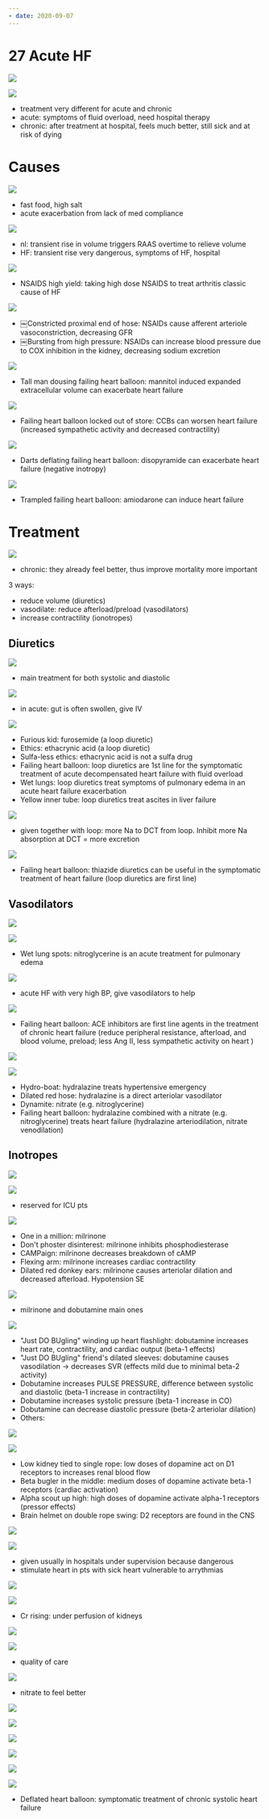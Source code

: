 ```yaml
---
- date: 2020-09-07
---
```


# 27 Acute HF

<!-- acute vs chronic HF -->

![](https://photos.thisispiggy.com/file/wikiFiles/JyxaRB8.jpg)

![](https://photos.thisispiggy.com/file/wikiFiles/3nTd5VH.jpg)

- treatment very different for acute and chronic
- acute: symptoms of fluid overload, need hospital therapy
- chronic: after treatment at hospital, feels much better, still sick and at risk of dying

# Causes

<!-- acute HF causes, pathogenesis -->

![](https://photos.thisispiggy.com/file/wikiFiles/bz14Ztn.jpg)

- fast food, high salt
- acute exacerbation from lack of med compliance

![](https://photos.thisispiggy.com/file/wikiFiles/uD0xEue.jpg)

- nl: transient rise in volume triggers RAAS overtime to relieve volume
- HF: transient rise very dangerous, symptoms of HF, hospital

![](https://photos.thisispiggy.com/file/wikiFiles/1QEE7wZ.jpg)

- NSAIDS high yield: taking high dose NSAIDS to treat arthritis classic cause of HF

![](https://photos.thisispiggy.com/file/wikiFiles/t7MSOYP.jpg)

- ￼Constricted proximal end of hose: NSAIDs cause afferent arteriole vasoconstriction, decreasing GFR
- ￼Bursting from high pressure: NSAIDs can increase blood pressure due to COX inhibition in the kidney, decreasing sodium excretion

![](https://photos.thisispiggy.com/file/wikiFiles/2bBuWTv.jpg)

- Tall man dousing failing heart balloon: mannitol induced expanded extracellular volume can exacerbate heart failure

![](https://photos.thisispiggy.com/file/wikiFiles/LGVL6Nf.jpg)

- Failing heart balloon locked out of store: CCBs can worsen heart failure (increased sympathetic activity and decreased contractility)

![](https://photos.thisispiggy.com/file/wikiFiles/C2KRST6.jpg)

- Darts deflating failing heart balloon: disopyramide can exacerbate heart failure (negative inotropy)

![](https://photos.thisispiggy.com/file/wikiFiles/gRuqWDx.jpg)

- Trampled failing heart balloon: amiodarone can induce heart failure

# Treatment

<!-- acute HF treatment goal and drugs -->

![](https://photos.thisispiggy.com/file/wikiFiles/AHeMBaO.jpg)

- chronic: they already feel better, thus improve mortality more important

3 ways:

- reduce volume (diuretics)
- vasodilate: reduce afterload/preload (vasodilators)
- increase contractility (ionotropes)

## Diuretics

![](https://photos.thisispiggy.com/file/wikiFiles/lZIYAN0.jpg)

- main treatment for both systolic and diastolic

![](https://photos.thisispiggy.com/file/wikiFiles/QxK39GX.jpg)

- in acute: gut is often swollen, give IV

![](https://photos.thisispiggy.com/file/wikiFiles/ZnQFgok.jpg)

- Furious kid: furosemide (a loop diuretic)
- Ethics: ethacrynic acid (a loop diuretic)
- Sulfa-less ethics: ethacrynic acid is not a sulfa drug
- Failing heart balloon: loop diuretics are 1st line for the symptomatic treatment of acute decompensated heart failure with fluid overload
- Wet lungs: loop diuretics treat symptoms of pulmonary edema in an acute heart failure exacerbation
- Yellow inner tube: loop diuretics treat ascites in liver failure

![](https://photos.thisispiggy.com/file/wikiFiles/lbkQSlB.jpg)

- given together with loop: more Na to DCT from loop. Inhibit more Na absorption at DCT = more excretion

![](https://photos.thisispiggy.com/file/wikiFiles/QqQxFuX.jpg)

- Failing heart balloon: thiazide diuretics can be useful in the symptomatic treatment of heart failure (loop diuretics are first line)

## Vasodilators

![](https://photos.thisispiggy.com/file/wikiFiles/q2gef2c.jpg)

![](https://photos.thisispiggy.com/file/wikiFiles/jHfVolP.jpg)

- Wet lung spots: nitroglycerine is an acute treatment for pulmonary edema

![](https://photos.thisispiggy.com/file/wikiFiles/7sqzvw1.jpg)

- acute HF with very high BP, give vasodilators to help

![](https://photos.thisispiggy.com/file/wikiFiles/JbCySDz.jpg)

- Failing heart balloon: ACE inhibitors are first line agents in the treatment of chronic heart failure (reduce peripheral resistance, afterload, and blood volume, preload; less Ang II, less sympathetic activity on heart )

![](https://photos.thisispiggy.com/file/wikiFiles/Y8SYiHx.jpg)

![](https://photos.thisispiggy.com/file/wikiFiles/xOP7noE.jpg)

- Hydro-boat: hydralazine treats hypertensive emergency
- Dilated red hose: hydralazine is a direct arteriolar vasodilator
- Dynamite: nitrate (e.g. nitroglycerine)
- Failing heart balloon: hydralazine combined with a nitrate (e.g. nitroglycerine) treats heart failure (hydralazine arteriodilation, nitrate venodilation)

## Inotropes

![](https://photos.thisispiggy.com/file/wikiFiles/IH6kGkj.jpg)

![](https://photos.thisispiggy.com/file/wikiFiles/37ppo5o.jpg)

- reserved for ICU pts

![](https://photos.thisispiggy.com/file/wikiFiles/a053f19.jpg)

- One in a million: milrinone
- Don't phoster disinterest: milrinone inhibits phosphodiesterase
- CAMPaign: milrinone decreases breakdown of cAMP
- Flexing arm: milrinone increases cardiac contractility
- Dilated red donkey ears: milrinone causes arteriolar dilation and decreased afterload. Hypotension SE

![](https://photos.thisispiggy.com/file/wikiFiles/bEHHxpB.jpg)

- milrinone and dobutamine main ones

![](https://photos.thisispiggy.com/file/wikiFiles/L4Nxc04.jpg)

- "Just DO BUgling" winding up heart flashlight: dobutamine increases heart rate, contractility, and cardiac output (beta-1 effects)
- "Just DO BUgling" friend's dilated sleeves: dobutamine causes vasodilation -> decreases SVR (effects mild due to minimal beta-2 activity)
- Dobutamine increases PULSE PRESSURE, difference between systolic and diastolic (beta-1 increase in contractility)
- Dobutamine increases systolic pressure (beta-1 increase in CO)
- Dobutamine can decrease diastolic pressure (beta-2 arteriolar dilation)
- Others:

![](https://photos.thisispiggy.com/file/wikiFiles/uZMboBW.jpg)

![](https://photos.thisispiggy.com/file/wikiFiles/E9V42zW.jpg)

- Low kidney tied to single rope: low doses of dopamine act on D1 receptors to increases renal blood flow
- Beta bugler in the middle: medium doses of dopamine activate beta-1 receptors (cardiac activation)
- Alpha scout up high: high doses of dopamine activate alpha-1 receptors (pressor effects)
- Brain helmet on double rope swing: D2 receptors are found in the CNS

![](https://photos.thisispiggy.com/file/wikiFiles/75HzrLM.jpg)

<!-- inotrope risks in HF -->

![](https://photos.thisispiggy.com/file/wikiFiles/LlDzVPK.jpg)

- given usually in hospitals under supervision because dangerous
- stimulate heart in pts with sick heart vulnerable to arrythmias

<!-- ignore -->

![](https://photos.thisispiggy.com/file/wikiFiles/IT1mqZu.jpg)

![](https://photos.thisispiggy.com/file/wikiFiles/TEdP61N.jpg)

- Cr rising: under perfusion of kidneys

![](https://photos.thisispiggy.com/file/wikiFiles/ZxBmBBS.jpg)

![](https://photos.thisispiggy.com/file/wikiFiles/VdZBKHx.jpg)

- quality of care

![](https://photos.thisispiggy.com/file/wikiFiles/vw2HKyA.jpg)

- nitrate to feel better

![](https://photos.thisispiggy.com/file/wikiFiles/g9A5wZb.jpg)

<!-- digoxin and acute HF -->

![](https://photos.thisispiggy.com/file/wikiFiles/47Z40Lz.jpg)

![](https://photos.thisispiggy.com/file/wikiFiles/bPDH3lQ.jpg)

![](https://photos.thisispiggy.com/file/wikiFiles/fkaUtyZ.jpg)

![](https://photos.thisispiggy.com/file/wikiFiles/jyEOEYh.jpg)

![](https://photos.thisispiggy.com/file/wikiFiles/a053f19.jpg)

- Deflated heart balloon: symptomatic treatment of chronic systolic heart failure
